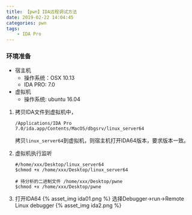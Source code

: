 ```yaml
---
title: 【pwn】IDA远程调试方法
date: 2019-02-22 14:04:45
categories: pwn
tags:
    - IDA Pro
---
```



### 环境准备

* 宿主机
  * 操作系统：OSX 10.13
  * IDA PRO: 7.0
* 虚拟机
  * 操作系统: ubuntu 16.04

1. 拷贝IDA文件到虚拟机中，

   `/Applications/IDA Pro 7.0/ida.app/Contents/MacOS/dbgsrv/linux_server64`

   拷贝`linux_server64`到虚拟机，则宿主机打开IDA64版本，要求版本一致。

2. 虚拟机执行监听

   ```shell
   #/home/xxx/Desktop/linux_server64
   $chmod +x /home/xxx/Desktop/linux_server64
   
   # 待分析的二进制文件 /home/xxx/Desktop/pwne
   $chmod +x /home/xxx/Desktop/pwne
   ```
<!-- more -->
3. 打开IDA64
    {% asset_img ida01.png %}
   选择Debugger->run->Remote Linux debugger
   {% asset_img ida2.png %}
